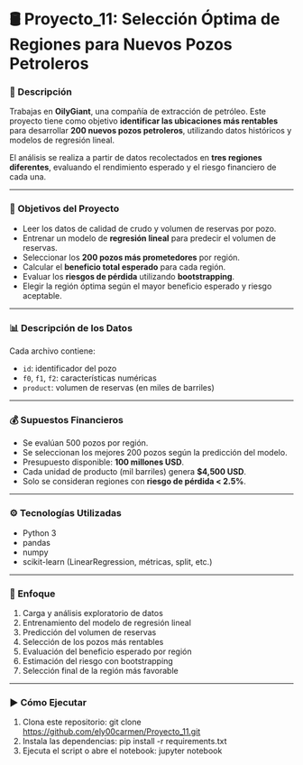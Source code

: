 # 🛢️ Proyecto_11: Selección Óptima de Regiones para Nuevos Pozos Petroleros

### 📌 Descripción

Trabajas en **OilyGiant**, una compañía de extracción de petróleo. Este proyecto tiene como objetivo **identificar las ubicaciones más rentables** para desarrollar **200 nuevos pozos petroleros**, utilizando datos históricos y modelos de regresión lineal.

El análisis se realiza a partir de datos recolectados en **tres regiones diferentes**, evaluando el rendimiento esperado y el riesgo financiero de cada una.

---

### 🎯 Objetivos del Proyecto

- Leer los datos de calidad de crudo y volumen de reservas por pozo.
- Entrenar un modelo de **regresión lineal** para predecir el volumen de reservas.
- Seleccionar los **200 pozos más prometedores** por región.
- Calcular el **beneficio total esperado** para cada región.
- Evaluar los **riesgos de pérdida** utilizando **bootstrapping**.
- Elegir la región óptima según el mayor beneficio esperado y riesgo aceptable.

---

### 📊 Descripción de los Datos

Cada archivo contiene:

- `id`: identificador del pozo
- `f0`, `f1`, `f2`: características numéricas
- `product`: volumen de reservas (en miles de barriles)

---

### 💰 Supuestos Financieros

- Se evalúan 500 pozos por región.
- Se seleccionan los mejores 200 pozos según la predicción del modelo.
- Presupuesto disponible: **100 millones USD**.
- Cada unidad de producto (mil barriles) genera **$4,500 USD**.
- Solo se consideran regiones con **riesgo de pérdida < 2.5%**.

---

### ⚙️ Tecnologías Utilizadas

- Python 3
- pandas
- numpy
- scikit-learn (LinearRegression, métricas, split, etc.)

---

### 🧪 Enfoque

1. Carga y análisis exploratorio de datos
2. Entrenamiento del modelo de regresión lineal
3. Predicción del volumen de reservas
4. Selección de los pozos más rentables
5. Evaluación del beneficio esperado por región
6. Estimación del riesgo con bootstrapping
7. Selección final de la región más favorable

---

### ▶️ Cómo Ejecutar

1. Clona este repositorio:
   git clone https://github.com/ely00carmen/Proyecto_11.git
2. Instala las dependencias:
   pip install -r requirements.txt
3. Ejecuta el script o abre el notebook:
   jupyter notebook
